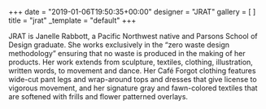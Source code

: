 +++
date = "2019-01-06T19:50:35+00:00"
designer = "JRAT"
gallery = [ ]
title = "jrat"
_template = "default"
+++

JRAT is Janelle Rabbott, a Pacific Northwest native and Parsons School of Design graduate. She works exclusively in the “zero waste design methodology” ensuring that no waste is produced in the making of her products. Her work extends from sculpture, textiles, clothing, illustration, written words, to movement and dance. Her Café Forgot clothing features wide-cut pant legs and wrap-around tops and dresses that give license to vigorous movement, and her signature gray and fawn-colored textiles that are softened with frills and flower patterned overlays. 
